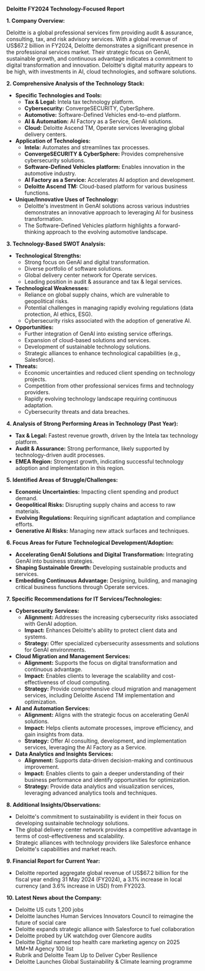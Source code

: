 **Deloitte FY2024 Technology-Focused Report**

**1. Company Overview:**

Deloitte is a global professional services firm providing audit & assurance, consulting, tax, and risk advisory services. With a global revenue of US$67.2 billion in FY2024, Deloitte demonstrates a significant presence in the professional services market. Their strategic focus on GenAI, sustainable growth, and continuous advantage indicates a commitment to digital transformation and innovation. Deloitte's digital maturity appears to be high, with investments in AI, cloud technologies, and software solutions.

**2. Comprehensive Analysis of the Technology Stack:**

*   **Specific Technologies and Tools:**
    *   **Tax & Legal:** Intela tax technology platform.
    *   **Cybersecurity:** ConvergeSECURITY, CyberSphere.
    *   **Automotive:** Software-Defined Vehicles end-to-end platform.
    *   **AI & Automation:** AI Factory as a Service, GenAI solutions.
    *   **Cloud:** Deloitte Ascend TM, Operate services leveraging global delivery centers.
*   **Application of Technologies:**
    *   **Intela:** Automates and streamlines tax processes.
    *   **ConvergeSECURITY & CyberSphere:** Provides comprehensive cybersecurity solutions.
    *   **Software-Defined Vehicles platform:** Enables innovation in the automotive industry.
    *   **AI Factory as a Service:** Accelerates AI adoption and development.
    *   **Deloitte Ascend TM:** Cloud-based platform for various business functions.
*   **Unique/Innovative Uses of Technology:**
    *   Deloitte's investment in GenAI solutions across various industries demonstrates an innovative approach to leveraging AI for business transformation.
    *   The Software-Defined Vehicles platform highlights a forward-thinking approach to the evolving automotive landscape.

**3. Technology-Based SWOT Analysis:**

*   **Technological Strengths:**
    *   Strong focus on GenAI and digital transformation.
    *   Diverse portfolio of software solutions.
    *   Global delivery center network for Operate services.
    *   Leading position in audit & assurance and tax & legal services.
*   **Technological Weaknesses:**
    *   Reliance on global supply chains, which are vulnerable to geopolitical risks.
    *   Potential challenges in managing rapidly evolving regulations (data protection, AI ethics, ESG).
    *   Cybersecurity risks associated with the adoption of generative AI.
*   **Opportunities:**
    *   Further integration of GenAI into existing service offerings.
    *   Expansion of cloud-based solutions and services.
    *   Development of sustainable technology solutions.
    *   Strategic alliances to enhance technological capabilities (e.g., Salesforce).
*   **Threats:**
    *   Economic uncertainties and reduced client spending on technology projects.
    *   Competition from other professional services firms and technology providers.
    *   Rapidly evolving technology landscape requiring continuous adaptation.
    *   Cybersecurity threats and data breaches.

**4. Analysis of Strong Performing Areas in Technology (Past Year):**

*   **Tax & Legal:** Fastest revenue growth, driven by the Intela tax technology platform.
*   **Audit & Assurance:** Strong performance, likely supported by technology-driven audit processes.
*   **EMEA Region:** Strongest growth, indicating successful technology adoption and implementation in this region.

**5. Identified Areas of Struggle/Challenges:**

*   **Economic Uncertainties:** Impacting client spending and product demand.
*   **Geopolitical Risks:** Disrupting supply chains and access to raw materials.
*   **Evolving Regulations:** Requiring significant adaptation and compliance efforts.
*   **Generative AI Risks:** Managing new attack surfaces and techniques.

**6. Focus Areas for Future Technological Development/Adoption:**

*   **Accelerating GenAI Solutions and Digital Transformation:** Integrating GenAI into business strategies.
*   **Shaping Sustainable Growth:** Developing sustainable products and services.
*   **Embedding Continuous Advantage:** Designing, building, and managing critical business functions through Operate services.

**7. Specific Recommendations for IT Services/Technologies:**

*   **Cybersecurity Services:**
    *   **Alignment:** Addresses the increasing cybersecurity risks associated with GenAI adoption.
    *   **Impact:** Enhances Deloitte's ability to protect client data and systems.
    *   **Strategy:** Offer specialized cybersecurity assessments and solutions for GenAI environments.
*   **Cloud Migration and Management Services:**
    *   **Alignment:** Supports the focus on digital transformation and continuous advantage.
    *   **Impact:** Enables clients to leverage the scalability and cost-effectiveness of cloud computing.
    *   **Strategy:** Provide comprehensive cloud migration and management services, including Deloitte Ascend TM implementation and optimization.
*   **AI and Automation Services:**
    *   **Alignment:** Aligns with the strategic focus on accelerating GenAI solutions.
    *   **Impact:** Helps clients automate processes, improve efficiency, and gain insights from data.
    *   **Strategy:** Offer AI consulting, development, and implementation services, leveraging the AI Factory as a Service.
*   **Data Analytics and Insights Services:**
    *   **Alignment:** Supports data-driven decision-making and continuous improvement.
    *   **Impact:** Enables clients to gain a deeper understanding of their business performance and identify opportunities for optimization.
    *   **Strategy:** Provide data analytics and visualization services, leveraging advanced analytics tools and techniques.

**8. Additional Insights/Observations:**

*   Deloitte's commitment to sustainability is evident in their focus on developing sustainable technology solutions.
*   The global delivery center network provides a competitive advantage in terms of cost-effectiveness and scalability.
*   Strategic alliances with technology providers like Salesforce enhance Deloitte's capabilities and market reach.

**9. Financial Report for Current Year:**

*   Deloitte reported aggregate global revenue of US$67.2 billion for the fiscal year ending 31 May 2024 (FY2024), a 3.1% increase in local currency (and 3.6% increase in USD) from FY2023.

**10. Latest News about the Company:**

*   Deloitte US cuts 1,200 jobs
*   Deloitte launches Human Services Innovators Council to reimagine the future of social care
*   Deloitte expands strategic alliance with Salesforce to fuel collaboration
*   Deloitte probed by UK watchdog over Glencore audits
*   Deloitte Digital named top health care marketing agency on 2025 MM+M Agency 100 list
*   Rubrik and Deloitte Team Up to Deliver Cyber Resilience
*   Deloitte Launches Global Sustainability & Climate learning programme